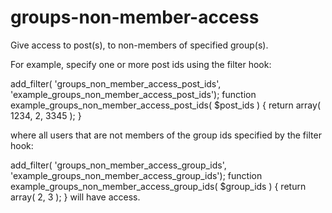 # groups-non-member-access
Give access to post(s), to non-members of specified group(s).

For example, specify one or more post ids using the filter hook:

add_filter( 'groups_non_member_access_post_ids', 'example_groups_non_member_access_post_ids');
function example_groups_non_member_access_post_ids( $post_ids ) {
	return array( 1234, 2, 3345 );
}

where all users that are not members of the group ids specified by the filter hook:

add_filter( 'groups_non_member_access_group_ids', 'example_groups_non_member_access_group_ids');
function example_groups_non_member_access_group_ids( $group_ids ) {
	return array( 2, 3 );
}
will have access.

